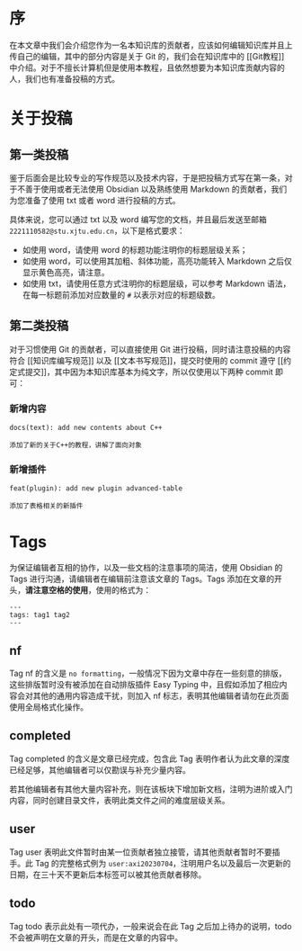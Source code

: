 # 序

在本文章中我们会介绍您作为一名本知识库的贡献者，应该如何编辑知识库并且上传自己的编辑，其中的部分内容是关于 Git 的，我们会在知识库中的 [[Git教程]] 中介绍。对于不擅长计算机但是使用本教程，且依然想要为本知识库贡献内容的人，我们也有准备投稿的方式。

# 关于投稿

## 第一类投稿

鉴于后面会是比较专业的写作规范以及技术内容，于是把投稿方式写在第一条，对于不善于使用或者无法使用 Obsidian 以及熟练使用 Markdown 的贡献者，我们为您准备了使用 txt 或者 word 进行投稿的方式。

具体来说，您可以通过 txt 以及 word 编写您的文档，并且最后发送至邮箱 `2221110582@stu.xjtu.edu.cn`，以下是格式要求：

- 如使用 word，请使用 word 的标题功能注明你的标题层级关系；
- 如使用 word，可以使用其加粗、斜体功能，高亮功能转入 Markdown 之后仅显示黄色高亮，请注意。
- 如使用 txt，请使用任意方式注明你的标题层级，可以参考 Markdown 语法，在每一标题前添加对应数量的 `#` 以表示对应的标题级数。

## 第二类投稿

对于习惯使用 Git 的贡献者，可以直接使用 Git 进行投稿，同时请注意投稿的内容符合 [[知识库编写规范]] 以及 [[文本书写规范]]，提交时使用的 commit 遵守 [[约定式提交]]，其中因为本知识库基本为纯文字，所以仅使用以下两种 commit 即可：

### 新增内容

```
docs(text): add new contents about C++

添加了新的关于C++的教程，讲解了面向对象
```

### 新增插件

```
feat(plugin): add new plugin advanced-table

添加了表格相关的新插件
```

# Tags

为保证编辑者互相的协作，以及一些文档的注意事项的简洁，使用 Obsidian 的 Tags 进行沟通，请编辑者在编辑前注意该文章的 Tags。Tags 添加在文章的开头，**请注意空格的使用**，使用的格式为：

```obsidian
---
tags: tag1 tag2
---
```

## nf

Tag nf 的含义是 `no formatting`，一般情况下因为文章中存在一些刻意的排版，这些排版暂时没有被添加在自动排版插件 Easy Typing 中，且假如添加了相应内容会对其他的通用内容造成干扰，则加入 nf 标志，表明其他编辑者请勿在此页面使用全局格式化操作。

## completed

Tag completed 的含义是文章已经完成，包含此 Tag 表明作者认为此文章的深度已经足够，其他编辑者可以仅勘误与补充少量内容。

若其他编辑者有其他大量内容补充，则在该板块下增加新文档，注明为进阶或入门内容，同时创建目录文件，表明此类文件之间的难度层级关系。

## user

Tag user 表明此文件暂时由某一位贡献者独立接管，请其他贡献者暂时不要插手。此 Tag 的完整格式例为 `user:axi20230704`，注明用户名以及最后一次更新的日期，在三十天不更新后本标签可以被其他贡献者移除。

## todo

Tag todo 表示此处有一项代办，一般来说会在此 Tag 之后加上待办的说明，todo 不会被声明在文章的开头，而是在文章的内容中。